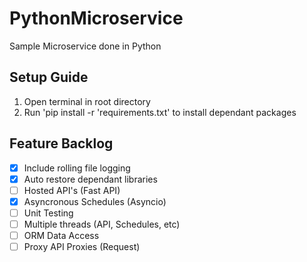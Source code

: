 # PythonMicroservice
Sample Microservice done in Python

## Setup Guide
1. Open terminal in root directory
2. Run 'pip install -r 'requirements.txt' to install dependant packages

## Feature Backlog
- [x] Include rolling file logging
- [x] Auto restore dependant libraries
- [ ] Hosted API's (Fast API)
- [x] Asyncronous Schedules (Asyncio)
- [ ] Unit Testing
- [ ] Multiple threads (API, Schedules, etc)
- [ ] ORM Data Access
- [ ] Proxy API Proxies (Request)
